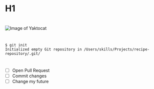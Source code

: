 # H1
#
![Image of Yaktocat](https://octodex.github.com/images/yaktocat.png)
#
```
$ git init
Initialized empty Git repository in /Users/skills/Projects/recipe-repository/.git/
```
#
- [ ] Open Pull Request
- [ ] Commit changes
- [ ] Change my future
